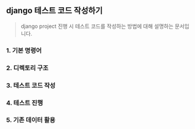 ## django 테스트 코드 작성하기

> django project 진행 시 테스트 코드를 작성하는 방법에 대해 설명하는 문서입니다. 

### 1. 기본 명령어

### 2. 디렉토리 구조

### 3. 테스트 코드 작성

### 4. 테스트 진행

### 5. 기존 데이터 활용

